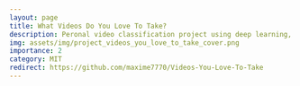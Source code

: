 ```yaml
---
layout: page
title: What Videos Do You Love To Take?
description: Peronal video classification project using deep learning, combining Recurrent and Convolutional Neural Networks.
img: assets/img/project_videos_you_love_to_take_cover.png
importance: 2
category: MIT
redirect: https://github.com/maxime7770/Videos-You-Love-To-Take
---
```

